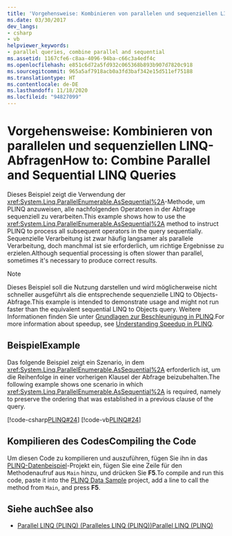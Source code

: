 ```yaml
---
title: 'Vorgehensweise: Kombinieren von parallelen und sequenziellen LINQ-Abfragen'
ms.date: 03/30/2017
dev_langs:
- csharp
- vb
helpviewer_keywords:
- parallel queries, combine parallel and sequential
ms.assetid: 1167cfe6-c8aa-4096-94ba-c66c3a4edf4c
ms.openlocfilehash: e851c6d72a5fd932c065368b893b907d7820c918
ms.sourcegitcommit: 965a5af7918acb0a3fd3baf342e15d511ef75188
ms.translationtype: HT
ms.contentlocale: de-DE
ms.lasthandoff: 11/18/2020
ms.locfileid: "94827099"
---
```

# <a name="how-to-combine-parallel-and-sequential-linq-queries"></a><span data-ttu-id="bd856-102">Vorgehensweise: Kombinieren von parallelen und sequenziellen LINQ-Abfragen</span><span class="sxs-lookup"><span data-stu-id="bd856-102">How to: Combine Parallel and Sequential LINQ Queries</span></span>

<span data-ttu-id="bd856-103">Dieses Beispiel zeigt die Verwendung der <xref:System.Linq.ParallelEnumerable.AsSequential%2A>-Methode, um PLINQ anzuweisen, alle nachfolgenden Operatoren in der Abfrage sequenziell zu verarbeiten.</span><span class="sxs-lookup"><span data-stu-id="bd856-103">This example shows how to use the <xref:System.Linq.ParallelEnumerable.AsSequential%2A> method to instruct PLINQ to process all subsequent operators in the query sequentially.</span></span> <span data-ttu-id="bd856-104">Sequenzielle Verarbeitung ist zwar häufig langsamer als parallele Verarbeitung, doch manchmal ist sie erforderlich, um richtige Ergebnisse zu erzielen.</span><span class="sxs-lookup"><span data-stu-id="bd856-104">Although sequential processing is often slower than parallel, sometimes it's necessary to produce correct results.</span></span>  
  
> [!NOTE]
> <span data-ttu-id="bd856-105">Dieses Beispiel soll die Nutzung darstellen und wird möglicherweise nicht schneller ausgeführt als die entsprechende sequenzielle LINQ to Objects-Abfrage.</span><span class="sxs-lookup"><span data-stu-id="bd856-105">This example is intended to demonstrate usage and might not run faster than the equivalent sequential LINQ to Objects query.</span></span> <span data-ttu-id="bd856-106">Weitere Informationen finden Sie unter [Grundlagen zur Beschleunigung in PLINQ](understanding-speedup-in-plinq.md).</span><span class="sxs-lookup"><span data-stu-id="bd856-106">For more information about speedup, see [Understanding Speedup in PLINQ](understanding-speedup-in-plinq.md).</span></span>  
  
## <a name="example"></a><span data-ttu-id="bd856-107">Beispiel</span><span class="sxs-lookup"><span data-stu-id="bd856-107">Example</span></span>  
 <span data-ttu-id="bd856-108">Das folgende Beispiel zeigt ein Szenario, in dem <xref:System.Linq.ParallelEnumerable.AsSequential%2A> erforderlich ist, um die Reihenfolge in einer vorherigen Klausel der Abfrage beizubehalten.</span><span class="sxs-lookup"><span data-stu-id="bd856-108">The following example shows one scenario in which <xref:System.Linq.ParallelEnumerable.AsSequential%2A> is required, namely to preserve the ordering that was established in a previous clause of the query.</span></span>  
  
 [!code-csharp[PLINQ#24](../../../samples/snippets/csharp/VS_Snippets_Misc/plinq/cs/plinqsamples.cs#24)]
 [!code-vb[PLINQ#24](../../../samples/snippets/visualbasic/VS_Snippets_Misc/plinq/vb/plinqsnippets1.vb#24)]  
  
## <a name="compiling-the-code"></a><span data-ttu-id="bd856-109">Kompilieren des Codes</span><span class="sxs-lookup"><span data-stu-id="bd856-109">Compiling the Code</span></span>  
 <span data-ttu-id="bd856-110">Um diesen Code zu kompilieren und auszuführen, fügen Sie ihn in das [PLINQ-Datenbeispiel](plinq-data-sample.md)-Projekt ein, fügen Sie eine Zeile für den Methodenaufruf aus `Main` hinzu, und drücken Sie **F5**.</span><span class="sxs-lookup"><span data-stu-id="bd856-110">To compile and run this code, paste it into the [PLINQ Data Sample](plinq-data-sample.md) project, add a line to call the method from `Main`, and press **F5**.</span></span>  
  
## <a name="see-also"></a><span data-ttu-id="bd856-111">Siehe auch</span><span class="sxs-lookup"><span data-stu-id="bd856-111">See also</span></span>

- [<span data-ttu-id="bd856-112">Parallel LINQ (PLINQ) (Paralleles LINQ (PLINQ))</span><span class="sxs-lookup"><span data-stu-id="bd856-112">Parallel LINQ (PLINQ)</span></span>](introduction-to-plinq.md)
